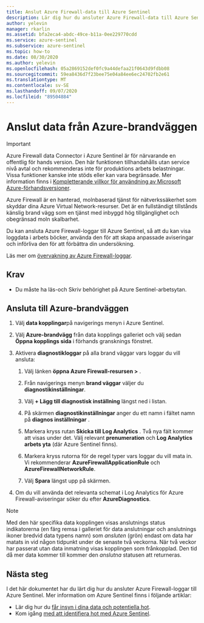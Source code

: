 ```yaml
---
title: Anslut Azure Firewall-data till Azure Sentinel
description: Lär dig hur du ansluter Azure Firewall-data till Azure Sentinel.
author: yelevin
manager: rkarlin
ms.assetid: bfa2eca4-abdc-49ce-b11a-0ee229770cdd
ms.service: azure-sentinel
ms.subservice: azure-sentinel
ms.topic: how-to
ms.date: 08/30/2020
ms.author: yelevin
ms.openlocfilehash: 05a2869152def0fc9a44defaa21f0643d9fdbb08
ms.sourcegitcommit: 59ea8436d7f23bee75e04a84ee6ec24702fb2e61
ms.translationtype: MT
ms.contentlocale: sv-SE
ms.lasthandoff: 09/07/2020
ms.locfileid: "89504884"
---
```

# <a name="connect-data-from-azure-firewall"></a>Anslut data från Azure-brandväggen

> [!IMPORTANT]
> Azure Firewall data Connector i Azure Sentinel är för närvarande en offentlig för hands version.
> Den här funktionen tillhandahålls utan service nivå avtal och rekommenderas inte för produktions arbets belastningar. Vissa funktioner kanske inte stöds eller kan vara begränsade. Mer information finns i [Kompletterande villkor för användning av Microsoft Azure-förhandsversioner](https://azure.microsoft.com/support/legal/preview-supplemental-terms/).

Azure Firewall är en hanterad, molnbaserad tjänst för nätverkssäkerhet som skyddar dina Azure Virtual Network-resurser. Det är en fullständigt tillstånds känslig brand vägg som en tjänst med inbyggd hög tillgänglighet och obegränsad moln skalbarhet. 

Du kan ansluta Azure Firewall-loggar till Azure Sentinel, så att du kan visa loggdata i arbets böcker, använda den för att skapa anpassade aviseringar och införliva den för att förbättra din undersökning.

Läs mer om [övervakning av Azure Firewall-loggar](https://docs.microsoft.com/azure/firewall/tutorial-diagnostics).

## <a name="prerequisites"></a>Krav

- Du måste ha läs-och Skriv behörighet på Azure Sentinel-arbetsytan.

## <a name="connect-to-azure-firewall"></a>Ansluta till Azure-brandväggen
    
1. Välj **data kopplingar**på navigerings menyn i Azure Sentinel.

1. Välj **Azure-brandvägg** från data kopplings galleriet och välj sedan **Öppna kopplings sida**  i förhands gransknings fönstret.

1. Aktivera **diagnostikloggar** på alla brand väggar vars loggar du vill ansluta:

    1. Välj länken **öppna Azure Firewall-resursen >** .

    1. Från navigerings menyn **brand väggar** väljer du **diagnostikinställningar**.

    1. Välj **+ Lägg till diagnostisk inställning** längst ned i listan.

    1. På skärmen **diagnostikinställningar** anger du ett namn i fältet namn på  **diagnos inställningar** .
    
    1. Markera kryss rutan **Skicka till Log Analytics** . Två nya fält kommer att visas under det. Välj relevant **prenumeration** och **Log Analytics arbets yta** (där Azure Sentinel finns).

    1. Markera kryss rutorna för de regel typer vars loggar du vill mata in. Vi rekommenderar **AzureFirewallApplicationRule** och **AzureFirewallNetworkRule**.

    1. Välj **Spara** längst upp på skärmen.

1. Om du vill använda det relevanta schemat i Log Analytics för Azure Firewall-aviseringar söker du efter **AzureDiagnostics**.

> [!NOTE]
>
> Med den här specifika data kopplingen visas anslutnings status indikatorerna (en färg remsa i galleriet för data anslutningar och anslutnings ikoner bredvid data typens namn) som *ansluten* (grön) endast om data har matats in vid någon tidpunkt under de senaste två veckorna. När två veckor har passerat utan data inmatning visas kopplingen som frånkopplad. Den tid då mer data kommer till kommer den *anslutna* statusen att returneras.

## <a name="next-steps"></a>Nästa steg
I det här dokumentet har du lärt dig hur du ansluter Azure Firewall-loggar till Azure Sentinel. Mer information om Azure Sentinel finns i följande artiklar:
- Lär dig hur du [får insyn i dina data och potentiella hot](quickstart-get-visibility.md).
- Kom igång [med att identifiera hot med Azure Sentinel](tutorial-detect-threats-built-in.md).
